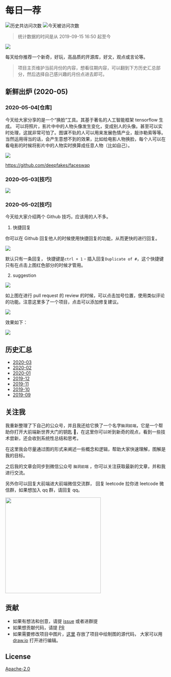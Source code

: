 # 每日一荐

![历史共访问次数](https://visitor-count-badge.herokuapp.com/total.svg?repo_id=azl397985856.daily-featured)
![今天被访问次数](https://visitor-count-badge.herokuapp.com/today.svg?repo_id=azl397985856.daily-featured)

> 统计数据的时间是从 2019-09-15 16:50 起至今

![](https://tva1.sinaimg.cn/large/006y8mN6ly1g8d0sktqrwj30hs07maae.jpg)

每天给你推荐一个新奇，好玩，高品质的开源库，好文，观点或言论等。

> 项目主页维护当前月份的内容，想看往期内容，可以翻到下方历史汇总部分，然后选择自己感兴趣的月份点进去即可。

## 新鲜出炉 (2020-05)

### 2020-05-04[仓库]

今天给大家分享的是一个“换脸”工具。其基于著名的人工智能框架 tensorflow 生成。 可以将照片，影片中中的人物头像发生变化，变成别人的头像。甚至可以实时处理，这就非常可怕了。图谋不轨的人可以用来发展色情产业，敲诈勒索等等。当然运用得当的话，会产生意想不到的效果，比如给电影人物换脸，每个人可以在看电影的时候将影片中的人物实时换算成任意人物（比如自己）。

![](https://tva1.sinaimg.cn/large/007S8ZIlgy1gegbcx4yfwj30xz0u0b29.jpg)

https://github.com/deepfakes/faceswap

### 2020-05-03[技巧]

![](https://tva1.sinaimg.cn/large/007S8ZIlgy1gedvhuahc3j31000e2417.jpg)

### 2020-05-02[技巧]

今天给大家介绍两个 Github 技巧，应该用的人不多。

1. 快捷回复

你可以在 Github 回复他人的时候使用快捷回复的功能，从而更快的进行回复。

![](https://tva1.sinaimg.cn/large/007S8ZIlgy1gedulo7cboj31840fa418.jpg)

默认只有一条回复， 快捷键是`ctrl + 1` - 插入回复`Duplicate of #`，这个快捷键只有在点击上图红色部分的时候才管用。

2. suggestion

![](https://tva1.sinaimg.cn/large/007S8ZIlgy1geduo4gwcij32qg0fw41a.jpg)

如上图在进行 pull request 的 review 的时候，可以点击加号位置，使用类似评论的功能。注意这里多了一个项目，点击可以添加修复建议。

![](https://tva1.sinaimg.cn/large/007S8ZIlgy1geduq3istyj318o0hygnt.jpg)

效果如下：

![](https://tva1.sinaimg.cn/large/007S8ZIlgy1gedur0x5elj318y0jo41r.jpg)

## 历史汇总

- [2020-03](./backup/2020-03/)
- [2020-02](./backup/2020-02/)
- [2020-01](./backup/2020-01/)
- [2019-12](./backup/2019-12/)
- [2019-11](./backup/2019-11/)
- [2019-10](./backup/2019-10/)
- [2019-09](./backup/2019-09/)

## 关注我

我重新整理了下自己的公众号，并且我还给它换了一个名字`脑洞前端`，它是一个帮助你打开大前端新世界大门的钥匙 🔑，在这里你可以听到新奇的观点，看到一些技术尝新，还会收到系统性总结和思考。

在这里我会尽量通过图的形式来阐述一些概念和逻辑，帮助大家快速理解，图解是我的目标。

之后我的文章会同步到微信公众号 `脑洞前端` ，你可以关注获取最新的文章，并和我进行交流。

另外你可以回复大前端进大前端微信交流群， 回复 leetcode 拉你进 leetcode 微信群，如果想加入 qq 群，请回复 qq。

<img width="300" src="https://tva1.sinaimg.cn/large/006y8mN6ly1g7he9xdtmyj30by0byaac.jpg">

## 贡献

- 如果有想法和创意，请提 [issue](https://github.com/azl397985856/daily-featured/issues) 或者进群提
- 如果想贡献代码，请提 [PR](https://github.com/azl397985856/daily-featured/pulls)
- 如果需要修改项目中图片，[这里](./assets/) 存放了项目中绘制图的源代码， 大家可以用 [draw.io](https://www.draw.io/) 打开进行编辑。

## License

[Apache-2.0](./LICENSE)

